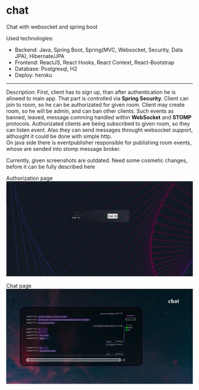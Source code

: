 # chat
Chat with websocket and spring boot  

Used technologies:  
  * Backend: Java, Spring Boot, Spring(MVC, Websocket, Security, Data JPA), Hibernate/JPA  
  * Frontend: ReactJS, React Hooks, React Context, React-Bootstrap  
  * Database: Postgresql, H2  
  * Deploy: heroku  
-----------
Description: First, client has to sign up, than after authentication he is allowed to main app. That part is controlled via **Spring Security**. Client can join to room, so he can be authorizated for given room. Client may create room, so he will be admin, and can ban other clients. Such events as banned, leaved, message comming handled within **WebSocket** and **STOMP** protocols. Authorizated clients are being subscribed to given room, so they can listen event. Also they can send messages throught websocket support, althought it could be done with simple http.   
On java side there is eventpublisher responsible for publishing room events, whose are sended into stomp message broker.

Currently, given screenshots are outdated. Need some cosmetic changes, before it can be fully described here

Authorization page
![screenshot_1](https://github.com/belenot/chat/blob/master/Screenshot%20from%202019-09-04%2007-20-35.png?raw=true)  

Chat page
![screenshot_2](https://github.com/belenot/chat/blob/master/Screenshot%20from%202019-09-04%2007-20-02.png?raw=true)
